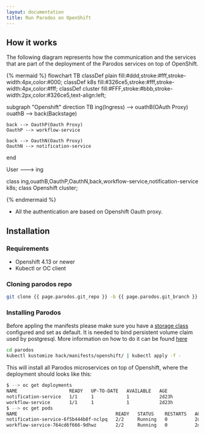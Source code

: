 ```yaml
---
layout: documentation
title: Run Parodos on OpenShift
---
```


## How it works

The following diagram represents how the communication and the services that
are part of the deployment of the Parodos services on top of OpenShift.

{% mermaid %}
flowchart TB
  classDef plain fill:#ddd,stroke:#fff,stroke-width:4px,color:#000;
  classDef k8s fill:#326ce5,stroke:#fff,stroke-width:4px,color:#fff;
  classDef cluster fill:#FFF,stroke:#bbb,stroke-width:2px,color:#326ce5,text-align:left;

  subgraph "Openshift"
    direction TB
    ing(Ingress) --> ouathB(OAuth Proxy)
    ouathB --> back(Backstage)

    back --> OauthP(Oauth Proxy)
    OauthP --> workflow-service

    back --> OauthN(Oauth Proxy)
    OauthN --> notification-service
  end

  User --->  ing

  class ing,ouathB,OauthP,OauthN,back,workflow-service,notification-service k8s;
  class Openshift cluster;

{% endmermaid %}

- All the authentication are based on Openshift Oauth proxy.

## Installation

### Requirements

- Openshift 4.13 or newer
- Kubectl or OC client

### Cloning parodos repo

```bash
git clone {{ page.parodos.git_repo }} -b {{ page.parodos.git_branch }}
```

### Installing Parodos

Before appling the manifests please make sure you have a [storage class](https://kubernetes.io/docs/concepts/storage/storage-classes/)
configured and set as default. It is needed to bind persistent volume
claim used by postgresql. More information on how to do it can be found [here](https://docs.openshift.com/container-platform/4.13/post_installation_configuration/storage-configuration.html)

```bash
cd parodos
kubectl kustomize hack/manifests/openshift/ | kubectl apply -f -
```

This will install all Parodos microservices on top of Openshift, where the
deployment should looks like this:

```bash
$ --> oc get deployments
NAME                   READY   UP-TO-DATE   AVAILABLE   AGE
notification-service   1/1     1            1           2d23h
workflow-service       1/1     1            1           2d23h
$ --> oc get pods
NAME                                    READY   STATUS    RESTARTS   AGE
notification-service-6f5b444b8f-nclpq   2/2     Running   0          2d22h
workflow-service-764cd6f666-9dhwz       2/2     Running   0          2d23h
```
